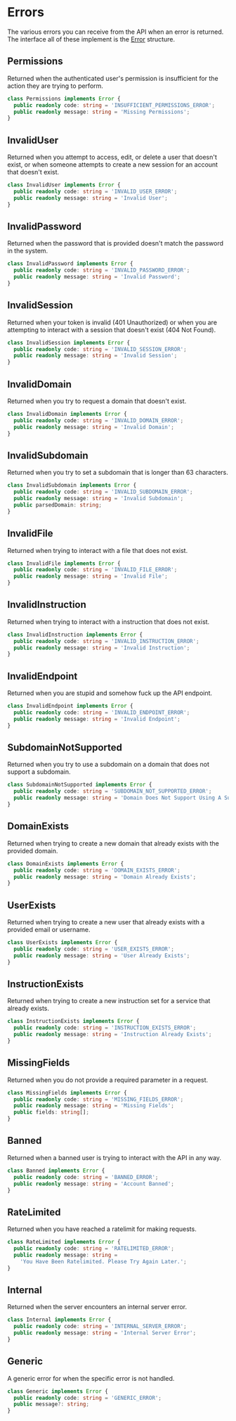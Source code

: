 # Errors

The various errors you can receive from the API when an error is returned. The interface all of these implement is the [Error](/reference/structures/data.md#error) structure.

## Permissions

Returned when the authenticated user's permission is insufficient for the action they are trying to perform.

```ts
class Permissions implements Error {
  public readonly code: string = 'INSUFFICIENT_PERMISSIONS_ERROR';
  public readonly message: string = 'Missing Permissions';
}
```

## InvalidUser

Returned when you attempt to access, edit, or delete a user that doesn't exist, or when someone attempts to create a new session for an account that doesn't exist.

```ts
class InvalidUser implements Error {
  public readonly code: string = 'INVALID_USER_ERROR';
  public readonly message: string = 'Invalid User';
}
```

## InvalidPassword

Returned when the password that is provided doesn't match the password in the system.

```ts
class InvalidPassword implements Error {
  public readonly code: string = 'INVALID_PASSWORD_ERROR';
  public readonly message: string = 'Invalid Password';
}
```

## InvalidSession

Returned when your token is invalid (401 Unauthorized) or when you are attempting to interact with a session that doesn't exist (404 Not Found).

```ts
class InvalidSession implements Error {
  public readonly code: string = 'INVALID_SESSION_ERROR';
  public readonly message: string = 'Invalid Session';
}
```

## InvalidDomain

Returned when you try to request a domain that doesn't exist.

```ts
class InvalidDomain implements Error {
  public readonly code: string = 'INVALID_DOMAIN_ERROR';
  public readonly message: string = 'Invalid Domain';
}
```

## InvalidSubdomain

Returned when you try to set a subdomain that is longer than 63 characters.

```ts
class InvalidSubdomain implements Error {
  public readonly code: string = 'INVALID_SUBDOMAIN_ERROR';
  public readonly message: string = 'Invalid Subdomain';
  public parsedDomain: string;
}
```

## InvalidFile

Returned when trying to interact with a file that does not exist.

```ts
class InvalidFile implements Error {
  public readonly code: string = 'INVALID_FILE_ERROR';
  public readonly message: string = 'Invalid File';
}
```

## InvalidInstruction

Returned when trying to interact with a instruction that does not exist.

```ts
class InvalidInstruction implements Error {
  public readonly code: string = 'INVALID_INSTRUCTION_ERROR';
  public readonly message: string = 'Invalid Instruction';
}
```

## InvalidEndpoint

Returned when you are stupid and somehow fuck up the API endpoint.

```ts
class InvalidEndpoint implements Error {
  public readonly code: string = 'INVALID_ENDPOINT_ERROR';
  public readonly message: string = 'Invalid Endpoint';
}
```

## SubdomainNotSupported

Returned when you try to use a subdomain on a domain that does not support a subdomain.

```ts
class SubdomainNotSupported implements Error {
  public readonly code: string = 'SUBDOMAIN_NOT_SUPPORTED_ERROR';
  public readonly message: string = 'Domain Does Not Support Using A Subdomain';
}
```

## DomainExists

Returned when trying to create a new domain that already exists with the provided domain.

```ts
class DomainExists implements Error {
  public readonly code: string = 'DOMAIN_EXISTS_ERROR';
  public readonly message: string = 'Domain Already Exists';
}
```

## UserExists

Returned when trying to create a new user that already exists with a provided email or username.

```ts
class UserExists implements Error {
  public readonly code: string = 'USER_EXISTS_ERROR';
  public readonly message: string = 'User Already Exists';
}
```

## InstructionExists

Returned when trying to create a new instruction set for a service that already exists.

```ts
class InstructionExists implements Error {
  public readonly code: string = 'INSTRUCTION_EXISTS_ERROR';
  public readonly message: string = 'Instruction Already Exists';
}
```

## MissingFields

Returned when you do not provide a required parameter in a request.

```ts
class MissingFields implements Error {
  public readonly code: string = 'MISSING_FIELDS_ERROR';
  public readonly message: string = 'Missing Fields';
  public fields: string[];
}
```

## Banned

Returned when a banned user is trying to interact with the API in any way.

```ts
class Banned implements Error {
  public readonly code: string = 'BANNED_ERROR';
  public readonly message: string = 'Account Banned';
}
```

## RateLimited

Returned when you have reached a ratelimit for making requests.

```ts
class RateLimited implements Error {
  public readonly code: string = 'RATELIMITED_ERROR';
  public readonly message: string =
    'You Have Been Ratelimited. Please Try Again Later.';
}
```

## Internal

Returned when the server encounters an internal server error.

```ts
class Internal implements Error {
  public readonly code: string = 'INTERNAL_SERVER_ERROR';
  public readonly message: string = 'Internal Server Error';
}
```

## Generic

A generic error for when the specific error is not handled.

```ts
class Generic implements Error {
  public readonly code: string = 'GENERIC_ERROR';
  public message?: string;
}
```
